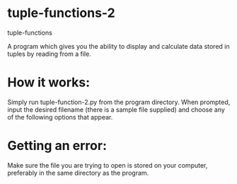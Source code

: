# tuple-functions-2
tuple-functions

A program which gives you the ability to display and calculate data stored in tuples by reading from a file.

# How it works:

Simply run tuple-function-2.py from the program directory. When prompted, input the desired filename (there is a sample file supplied) and choose any of the following options that appear.

# Getting an error:

Make sure the file you are trying to open is stored on your computer, preferably in the same directory as the program.
